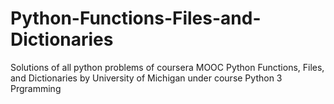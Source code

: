 # Python-Functions-Files-and-Dictionaries
Solutions of all python problems of coursera MOOC Python Functions, Files, and Dictionaries by University of Michigan under course Python 3 Prgramming
